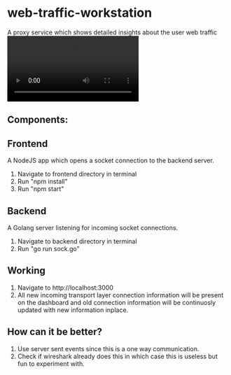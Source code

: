 # web-traffic-workstation
A proxy service which shows detailed insights about the user web traffic
![alt text](https://github.com/MillionEyes/web-traffic-workstation/blob/main/recording/Screen%20Recording%202022-06-25%20at%207.14.14%20PM.mov)

## Components:
## Frontend
A NodeJS app which opens a socket connection to the backend server.

1. Navigate to frontend directory in terminal
2. Run "npm install"
3. Run "npm start"

## Backend
A Golang server listening for incoming socket connections.

1. Navigate to backend directory in terminal
2. Run "go run sock.go"

## Working
1. Navigate to http://localhost:3000
2. All new incoming transport layer connection information will be present on the dashboard and old connection information will be continuosly updated with new information inplace.


## How can it be better?
1. Use server sent events since this is a one way communication.
2. Check if wireshark already does this in which case this is useless but fun to experiment with.
